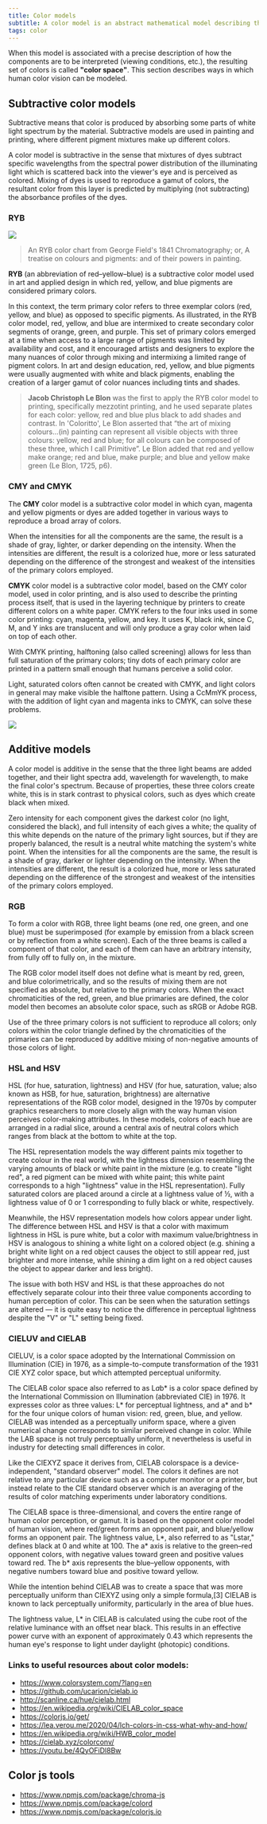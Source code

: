 ```yaml
---
title: Color models
subtitle: A color model is an abstract mathematical model describing the way colors can be represented as tuples of numbers, typically as three or four values or color components. 
tags: color
---
```


When this model is associated with a precise description of how the components are to be interpreted (viewing conditions, etc.), the resulting set of colors is called **"color space"**. This section describes ways in which human color vision can be modeled. 

## Subtractive color models

Subtractive means that color is produced by absorbing some parts of white light spectrum by the material. Subtractive models are used in painting and printing, where different pigment mixtures make up different colors.

A color model is subtractive in the sense that mixtures of dyes subtract specific wavelengths from the spectral power distribution of the illuminating light which is scattered back into the viewer's eye and is perceived as colored. Mixing of dyes is used to reproduce a gamut of colors, the resultant color from this layer is predicted by multiplying (not subtracting) the absorbance profiles of the dyes.

### RYB

![](./chromatography_1841.png)

>An RYB color chart from George Field's 1841 Chromatography; or, A treatise on colours and pigments: and of their powers in painting.

**RYB** (an abbreviation of red–yellow–blue) is a subtractive color model used in art and applied design in which red, yellow, and blue pigments are considered primary colors.

In this context, the term primary color refers to three exemplar colors (red, yellow, and blue) as opposed to specific pigments. As illustrated, in the RYB color model, red, yellow, and blue are intermixed to create secondary color segments of orange, green, and purple. This set of primary colors emerged at a time when access to a large range of pigments was limited by availability and cost, and it encouraged artists and designers to explore the many nuances of color through mixing and intermixing a limited range of pigment colors. In art and design education, red, yellow, and blue pigments were usually augmented with white and black pigments, enabling the creation of a larger gamut of color nuances including tints and shades. 

> **Jacob Christoph Le Blon** was the first to apply the RYB color model to printing, specifically mezzotint printing, and he used separate plates for each color: yellow, red and blue plus black to add shades and contrast. In 'Coloritto', Le Blon asserted that “the art of mixing colours…(in) painting can represent all visible objects with three colours: yellow, red and blue; for all colours can be composed of these three, which I call Primitive”. Le Blon added that red and yellow make orange; red and blue, make purple; and blue and yellow make green (Le Blon, 1725, p6).


### CMY and CMYK

The **CMY** color model is a subtractive color model in which cyan, magenta and yellow pigments or dyes are added together in various ways to reproduce a broad array of colors. 

When the intensities for all the components are the same, the result is a shade of gray, lighter, or darker depending on the intensity. When the intensities are different, the result is a colorized hue, more or less saturated depending on the difference of the strongest and weakest of the intensities of the primary colors employed. 

**CMYK** color model is a subtractive color model, based on the CMY color model, used in color printing, and is also used to describe the printing process itself, that is used in the layering technique by printers to create different colors on a white paper. CMYK refers to the four inks used in some color printing: cyan, magenta, yellow, and key. It uses K, black ink, since C, M, and Y inks are translucent and will only produce a gray color when laid on top of each other. 

With CMYK printing, halftoning (also called screening) allows for less than full saturation of the primary colors; tiny dots of each primary color are printed in a pattern small enough that humans perceive a solid color.

Light, saturated colors often cannot be created with CMYK, and light colors in general may make visible the halftone pattern. Using a CcMmYK process, with the addition of light cyan and magenta inks to CMYK, can solve these problems.

![](./color-models.svg)

## Additive models

A color model is additive in the sense that the three light beams are added together, and their light spectra add, wavelength for wavelength, to make the final color's spectrum. Because of properties, these three colors create white, this is in stark contrast to physical colors, such as dyes which create black when mixed. 

Zero intensity for each component gives the darkest color (no light, considered the black), and full intensity of each gives a white; the quality of this white depends on the nature of the primary light sources, but if they are properly balanced, the result is a neutral white matching the system's white point. When the intensities for all the components are the same, the result is a shade of gray, darker or lighter depending on the intensity. When the intensities are different, the result is a colorized hue, more or less saturated depending on the difference of the strongest and weakest of the intensities of the primary colors employed. 

### RGB

To form a color with RGB, three light beams (one red, one green, and one blue) must be superimposed (for example by emission from a black screen or by reflection from a white screen). Each of the three beams is called a component of that color, and each of them can have an arbitrary intensity, from fully off to fully on, in the mixture.

The RGB color model itself does not define what is meant by red, green, and blue colorimetrically, and so the results of mixing them are not specified as absolute, but relative to the primary colors. When the exact chromaticities of the red, green, and blue primaries are defined, the color model then becomes an absolute color space, such as sRGB or Adobe RGB.

Use of the three primary colors is not sufficient to reproduce all colors; only colors within the color triangle defined by the chromaticities of the primaries can be reproduced by additive mixing of non-negative amounts of those colors of light.

### HSL and HSV

HSL (for hue, saturation, lightness) and HSV (for hue, saturation, value; also known as HSB, for hue, saturation, brightness) are alternative representations of the RGB color model, designed in the 1970s by computer graphics researchers to more closely align with the way human vision perceives color-making attributes. In these models, colors of each hue are arranged in a radial slice, around a central axis of neutral colors which ranges from black at the bottom to white at the top. 

The HSL representation models the way different paints mix together to create colour in the real world, with the lightness dimension resembling the varying amounts of black or white paint in the mixture (e.g. to create "light red", a red pigment can be mixed with white paint; this white paint corresponds to a high "lightness" value in the HSL representation). Fully saturated colors are placed around a circle at a lightness value of ½, with a lightness value of 0 or 1 corresponding to fully black or white, respectively.

Meanwhile, the HSV representation models how colors appear under light. The difference between HSL and HSV is that a color with maximum lightness in HSL is pure white, but a color with maximum value/brightness in HSV is analogous to shining a white light on a colored object (e.g. shining a bright white light on a red object causes the object to still appear red, just brighter and more intense, while shining a dim light on a red object causes the object to appear darker and less bright).

The issue with both HSV and HSL is that these approaches do not effectively separate colour into their three value components according to human perception of color. This can be seen when the saturation settings are altered — it is quite easy to notice the difference in perceptual lightness despite the "V" or "L" setting being fixed. 

### CIELUV and CIELAB

CIELUV, is a color space adopted by the International Commission on Illumination (CIE) in 1976, as a simple-to-compute transformation of the 1931 CIE XYZ color space, but which attempted perceptual uniformity.

The CIELAB color space also referred to as L*a*b* is a color space defined by the International Commission on Illumination (abbreviated CIE) in 1976. It expresses color as three values: L* for perceptual lightness, and a* and b* for the four unique colors of human vision: red, green, blue, and yellow. CIELAB was intended as a perceptually uniform space, where a given numerical change corresponds to similar perceived change in color. While the LAB space is not truly perceptually uniform, it nevertheless is useful in industry for detecting small differences in color.

Like the CIEXYZ space it derives from, CIELAB colorspace is a device-independent, "standard observer" model. The colors it defines are not relative to any particular device such as a computer monitor or a printer, but instead relate to the CIE standard observer which is an averaging of the results of color matching experiments under laboratory conditions. 

The CIELAB space is three-dimensional, and covers the entire range of human color perception, or gamut. It is based on the opponent color model of human vision, where red/green forms an opponent pair, and blue/yellow forms an opponent pair. The lightness value, L*, also referred to as "Lstar," defines black at 0 and white at 100. The a* axis is relative to the green–red opponent colors, with negative values toward green and positive values toward red. The b* axis represents the blue–yellow opponents, with negative numbers toward blue and positive toward yellow. 

While the intention behind CIELAB was to create a space that was more perceptually uniform than CIEXYZ using only a simple formula,[3] CIELAB is known to lack perceptually uniformity, particularly in the area of blue hues.

The lightness value, L* in CIELAB is calculated using the cube root of the relative luminance with an offset near black. This results in an effective power curve with an exponent of approximately 0.43 which represents the human eye's response to light under daylight (photopic) conditions. 



### Links to useful resources about color models:

- https://www.colorsystem.com/?lang=en
- https://github.com/ucarion/cielab.io
- http://scanline.ca/hue/cielab.html
- https://en.wikipedia.org/wiki/CIELAB_color_space
- https://colorjs.io/get/
- https://lea.verou.me/2020/04/lch-colors-in-css-what-why-and-how/
- https://en.wikipedia.org/wiki/HWB_color_model
- https://cielab.xyz/colorconv/
- https://youtu.be/4QyOFiDl8Bw

## Color js tools

- https://www.npmjs.com/package/chroma-js
- https://www.npmjs.com/package/colord
- https://www.npmjs.com/package/colorjs.io
